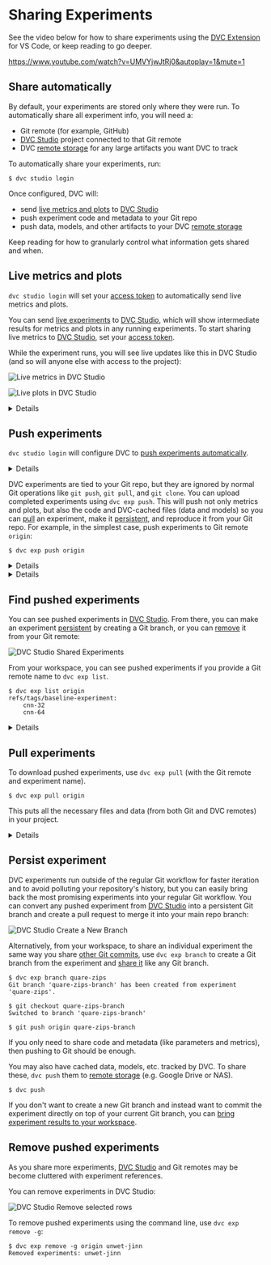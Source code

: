 # Sharing Experiments

See the video below for how to share experiments using the [DVC Extension] for
VS Code, or keep reading to go deeper.

https://www.youtube.com/watch?v=UMVYjwJtRj0&autoplay=1&mute=1

## Share automatically

By default, your experiments are stored only where they were run. To
automatically share all experiment info, you will need a:

- Git remote (for example, GitHub)
- [DVC Studio] project connected to that Git remote
- DVC [remote storage] for any large artifacts you want DVC to track

To automatically share your experiments, run:

```dvc
$ dvc studio login
```

Once configured, DVC will:

- send [live metrics and plots] to [DVC Studio]
- push experiment code and metadata to your Git repo
- push data, models, and other artifacts to your DVC [remote storage]

Keep reading for how to granularly control what information gets shared and
when.

## Live metrics and plots

<admon type="tip">

`dvc studio login` will set your [access token] to automatically send live
metrics and plots.

</admon>

You can send [live experiments] to [DVC Studio], which will show intermediate
results for metrics and plots in any running experiments. To start sharing live
metrics to [DVC Studio], set your [access token].

While the experiment runs, you will see live updates like this in DVC Studio
(and so will anyone else with access to the project):

![Live metrics in DVC Studio](https://static.iterative.ai/img/studio/live_metrics.gif)

![Live plots in DVC Studio](https://static.iterative.ai/img/studio/live_plots.gif)

<details>

### Advanced options and troubleshooting for live metrics and plots

See [DVC config] for how to enable/disable live metrics and how to configure a
different DVC Studio URL or Git repository, or see the DVC Studio guide on [live
experiments] for more information on how to setup, view, and compare.

</details>

## Push experiments

<admon type="tip">

`dvc studio login` will configure DVC to
[push experiments automatically](#push-experiments-automatically).

</admon>

<details>

### ⚙️ How pushing and pulling experiments works

`dvc exp push` pushes <abbr>experiment</abbr> commits that Git can upload to
remote servers like GitHub but don't show up in the UI (so they don't clutter
your repo) and can be cleaned up without affecting the rest of your project.

To understand how `dvc exp push` works, let's compare to pushing a [persistent]
commit. With a typical Git commit, you would use `git push` to upload it to your
Git remote and `dvc push` to upload the corresponding data to your DVC remote.

```
 ┌────────────────┐  ┌────────────────┐
 ├────────────────┤  │   DVC remote   │ Remote locations
 │   Git remote   │  │    storage     │
 │                │  ├────────────────┤
 └────────────────┘  └────────────────┘
         ▲                    ▲
         │                    │
      git push             dvc push
      git pull             dvc pull
         │                    │
         ▼                    ▼
 ┌────────────────┐  ┌────────────────┐
 │    Code and    │  │      Data      │
 │    metafiles   │  │    (cached)    │ Local project
 └────────────────┘  └────────────────┘
```

`dvc exp push` and `dvc exp pull` take care of synchronizing to/from both Git
and DVC remotes as needed:

```
 ┌────────────────┐  ┌────────────────┐
 ├────────────────┤  │   DVC remote   │ Remote locations
 │   Git remote   │  │    storage     │
 │                │  ├────────────────┤
 └────────────────┘  └────────────────┘
         ▲                    ▲
         │   dvc exp push     │
         │   dvc exp pull     │
         ▼                    ▼
 ┌─────────────────┐ ┌────────────────┐
 │    Code and     │ │      Data      │
 │    metafiles    │ │    (cached)    │ Local project
 └─────────────────┘ └────────────────┘
```

</details>

DVC <abbr>experiments</abbr> are tied to your Git repo, but they are ignored by
normal Git operations like `git push`, `git pull`, and `git clone`. You can
upload completed experiments using `dvc exp push`. This will push not only
metrics and plots, but also the code and DVC-<abbr>cached</abbr> files (data and
models) so you can [pull] an experiment, make it [persistent], and reproduce it
from your Git repo. For example, in the simplest case, push experiments to Git
remote `origin`:

```cli
$ dvc exp push origin
```

<details>

### Advanced options and troubleshooting for pushing experiments

If you don't know your Git remote, check with `git remote -v` or see
[troubleshooting] for problems.

By default, DVC will also share <abbr>cached</abbr> data that is tracked by DVC,
which requires [remote storage] (e.g. Amazon S3 or SSH). Add the `--no-cache`
flag to exclude sharing cached data.

By default, `dvc exp push origin` will push all experiments derived from your
current Git commit, but you may specify specific experiments as arguments or use
the flags to select a different set of experiments to push.

</details>

<details>

### Push experiments automatically

To push the experiment automatically at the end of a `dvc exp run` or
`dvc exp save` set the configuration option `exp.auto_push` to `true`:

```cli
$ dvc config exp.auto_push true
```

or use the [environment variable](/doc/user-guide/env) `DVC_EXP_AUTO_PUSH`.

By default, the experiments will be pushed to the remote `origin`. To change the
default value, set the configuration option `exp.git_remote` or the
[environment variable](/doc/user-guide/env) `DVC_EXP_GIT_REMOTE`.

</details>

## Find pushed experiments

You can see pushed experiments in [DVC Studio]. From there, you can make an
experiment [persistent] by creating a Git branch, or you can [remove] it from
your Git remote:

![DVC Studio Shared Experiments](/img/studio-shared-exps.png)

From your workspace, you can see pushed experiments if you provide a Git remote
name to `dvc exp list`.

```cli
$ dvc exp list origin
refs/tags/baseline-experiment:
    cnn-32
    cnn-64
```

<details>

### Advanced options for finding pushed experiments

`dvc exp list origin` lists remote experiments based on your current commit. You
can use `--all-commits` (`-A`) to list all experiments, or add any other
supported option.

</details>

## Pull experiments

To download pushed experiments, use `dvc exp pull` (with the Git remote and
experiment name).

```cli
$ dvc exp pull origin
```

This puts all the necessary files and data (from both Git and DVC remotes) in
your project.

<details>

### Advanced options for pulling experiments

Add the `--no-cache` flag to exclude pulling from the DVC remote.

By default, `dvc exp pull origin` will pull all experiments derived from your
current Git commit, but you may specify specific experiments as arguments or use
the flags to select a different set of experiments to push.

</details>

## Persist experiment

DVC experiments run outside of the regular Git workflow for faster iteration and
to avoid polluting your <abbr>repository</abbr>'s history, but you can easily
bring back the most promising experiments into your regular Git workflow. You
can convert any pushed experiment from [DVC Studio] into a persistent Git branch
and create a pull request to merge it into your main repo branch:

![DVC Studio Create a New Branch](/img/studio-branch.gif)

Alternatively, from your workspace, to share an individual experiment the same
way you share [other Git commits][sharing-data], use `dvc exp branch` to create
a Git branch from the experiment and [share it][sharing-data] like any Git
branch.

```cli
$ dvc exp branch quare-zips
Git branch 'quare-zips-branch' has been created from experiment 'quare-zips'.

$ git checkout quare-zips-branch
Switched to branch 'quare-zips-branch'

$ git push origin quare-zips-branch
```

If you only need to share code and metadata (like parameters and metrics), then
pushing to Git should be enough.

You may also have <abbr>cached</abbr> data, models, etc. tracked by DVC. To
share these, `dvc push` them to [remote storage] (e.g. Google Drive or NAS).

```cli
$ dvc push
```

If you don't want to create a new Git branch and instead want to commit the
experiment directly on top of your current Git branch, you can [bring experiment
results to your workspace].

## Remove pushed experiments

As you share more experiments, [DVC Studio] and Git remotes may be become
cluttered with experiment references.

You can remove experiments in DVC Studio:

![DVC Studio Remove selected rows](/img/studio-remove.gif)

To remove pushed experiments using the command line, use `dvc exp remove -g`:

```cli
$ dvc exp remove -g origin unwet-jinn
Removed experiments: unwet-jinn
```

[dvc extension]:
  https://marketplace.visualstudio.com/items?itemName=Iterative.dvc
[dvc studio]: https://studio.iterative.ai
[live metrics and plots]: #live-metrics-and-plots
[push]: #push-experiments
[pull]: #pull-experiments
[live experiments]: /doc/studio/user-guide/experiments/live-metrics-and-plots
[dvc config]: /docs/user-guide/project-structure/configuration#studio
[remote storage]: /doc/user-guide/data-management/remote-storage
[sharing-data]: /doc/start/data-management/data-versioning#storing-and-sharing
[troubleshooting]: /doc/user-guide/troubleshooting#git-auth
[persistent]: #persist-experiment
[bring experiment results to your workspace]:
  /doc/user-guide/experiment-management/comparing-experiments#bring-experiment-results-to-your-workspace
[remove]: #remove-pushed-experiments
[access token]:
  /doc/studio/user-guide/experiments/live-metrics-and-plots#set-up-an-access-token
